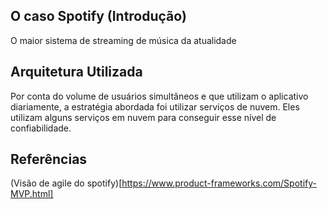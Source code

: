 ## O caso Spotify (Introdução)
O maior sistema de streaming de música da atualidade
## Arquitetura Utilizada
Por conta do volume de usuários simultâneos e que utilizam o aplicativo diariamente, a estratégia abordada foi utilizar serviços de nuvem. Eles utilizam alguns serviços em nuvem para conseguir esse nível de confiabilidade.
## Referências
(Visão de agile do spotify)[https://www.product-frameworks.com/Spotify-MVP.html]
